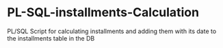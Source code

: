 # PL-SQL-installments-Calculation
PL/SQL Script for calculating installments and adding them with its date to the installments table in the DB
